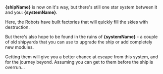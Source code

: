 __{shipName}__ is now on it's way, but there's still one star system between it and you: __{systemName}__.

Here, the Robots have built factories that will quickly fill the skies with destruction.

But there's also hope to be found in the ruins of __{systemName}__ - a couple of old shipyards that you can use to upgrade the ship or add completely new modules.

Getting them will give you a better chance at escape from this system, and for the journey beyond. Assuming you can get to them before the ship is overrun...
